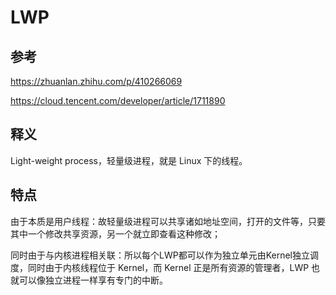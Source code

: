 # LWP

## 参考
https://zhuanlan.zhihu.com/p/410266069

https://cloud.tencent.com/developer/article/1711890

## 释义
Light-weight process，轻量级进程，就是 Linux 下的线程。

## 特点
由于本质是用户线程：故轻量级进程可以共享诸如地址空间，打开的文件等，只要其中一个修改共享资源，另一个就立即查看这种修改；

同时由于与内核进程相关联：所以每个LWP都可以作为独立单元由Kernel独立调度，同时由于内核线程位于 Kernel，而 Kernel 正是所有资源的管理者，LWP 也就可以像独立进程一样享有专门的中断。